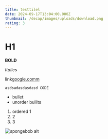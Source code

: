 ```yaml
---
title: testtilel
date: 2024-09-17T13:04:00.000Z
thumbnail: /decap/images/uploads/download.png
rating: 3
---
```

# H1

**BOLD**

*Italics*

link[google.comm](google.comm)

`asdsadasdasdasd CODE `

* bullet
* unorder bullits



1. ordered 1
2. 2
3. 3

![spongebob alt](/decap/images/uploads/summer-water.png "spongebob title")
